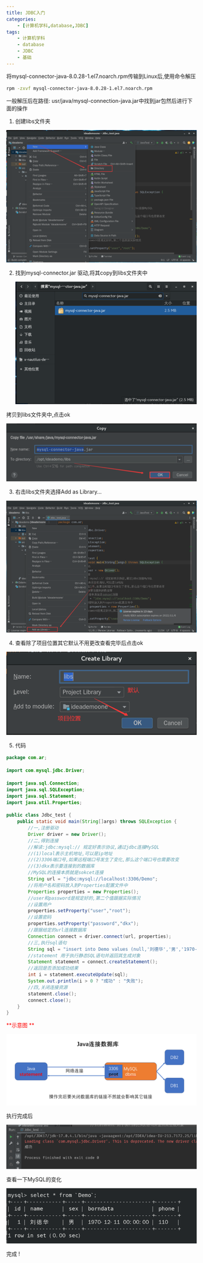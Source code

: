 ```yaml
---
title: JDBC入门
categories:
    - [计算机学科,database,JDBC]
tags:
    - 计算机学科
    - database
    - JDBC
    - 基础
---
```


将mysql-connector-java-8.0.28-1.el7.noarch.rpm传输到Linux后,使用命令解压

```bash
rpm -zxvf mysql-connector-java-8.0.28-1.el7.noarch.rpm
```

一般解压后在路径: usr/java/mysql-connection-java.jar中找到jar包然后进行下面的操作

1.  创建libs文件夹

![image-20240105144307979](https://raw.githubusercontent.com/PigPigLetsGo/imeages/master/202401051443047.png)

2.  找到mysql-connector.jar 驱动,将其copy到libs文件夹中

    ![image-20240105144318634](https://raw.githubusercontent.com/PigPigLetsGo/imeages/master/202401051443505.png)

拷贝到libs文件夹中,点击ok

![image-20240105144329724](https://raw.githubusercontent.com/PigPigLetsGo/imeages/master/202401051443763.png)

3.  右击libs文件夹选择Add as Library...

![image-20221024194150947](https://raw.githubusercontent.com/PigPigLetsGo/imeages/master/202401051442929.png)

4.  查看除了项目位置其它默认不用更改查看完毕后点击ok

![image-20221024194254614](https://raw.githubusercontent.com/PigPigLetsGo/imeages/master/202401051442703.png)

5.  代码

```java
package com.ar;

import com.mysql.jdbc.Driver;

import java.sql.Connection;
import java.sql.SQLException;
import java.sql.Statement;
import java.util.Properties;

public class Jdbc_test {
    public static void main(String[]args) throws SQLException {
        //一,注册驱动
        Driver driver = new Driver();
        //二,得到连接
        //解读:jdbc:mysql:// 规定好表示协议,通过jdbc连接MySQL
        //(1)local表示主机地址,可以是ip地址
        //(2)3306端口号,如果远程端口号发生了变化,那么这个端口号也需要改变
        //(3)dkx表示要连接到的数据库
        //MySQL的连接本质就是sokcet连接
        String url = "jdbc:mysql://localhost:3306/Demo";
        //将用户名和密码放入到Properties配置文件中
        Properties properties = new Properties();
        //user和password是规定好的,第二个值跟据实际情况
        //设置用户
        properties.setProperty("user","root");
        //设置密码
        properties.setProperty("password","dkx");
        //跟据给定的url连接数据库
        Connection connect = driver.connect(url, properties);
        //三,执行sql语句
        String sql = "insert into Demo values (null,'刘德华','男','1970-12-11','110')";
        //statement 用于执行静态SQL语句并返回其生成对象
        Statement statement = connect.createStatement();
        //返回是否添加成功结果
        int i = statement.executeUpdate(sql);
        System.out.println(i > 0 ? "成功" : "失败");
        //四,关闭连接资源
        statement.close();
        connect.close();
    }
}
```

<font color=red>**示意图 **</font> 

![image-20221024194843385](https://raw.githubusercontent.com/PigPigLetsGo/imeages/master/202401051442727.png)

执行完成后

![image-20221024194347938](https://raw.githubusercontent.com/PigPigLetsGo/imeages/master/202401051442628.png)

查看一下MySQL的变化

![image-20221024194417196](https://raw.githubusercontent.com/PigPigLetsGo/imeages/master/202401051442386.png)

完成 !